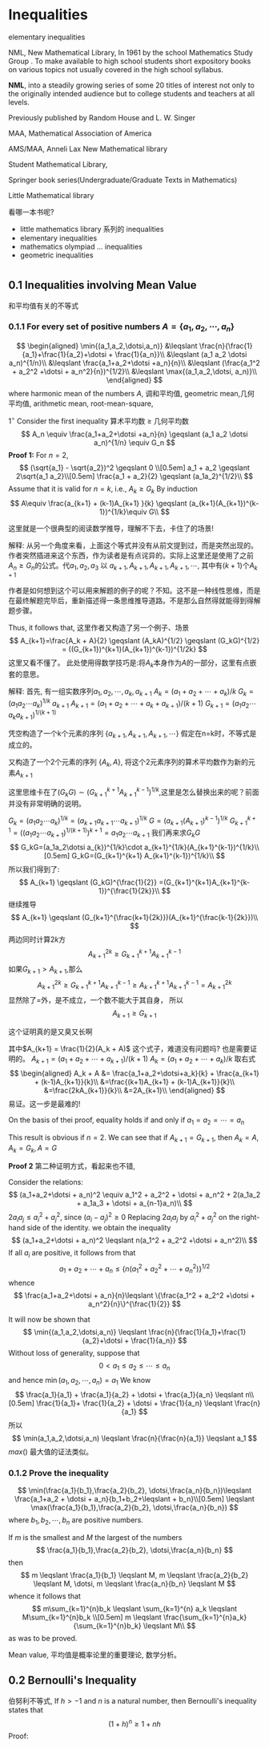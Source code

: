 # Inequalities
elementary inequalities

NML, New Mathematical Library, In 1961 by the school Mathematics Study Group . To make available to high school students short expository books on various topics not usually covered in the high school syllabus.

**NML**, into a steadily growing series of some 20 titles of interest not only to the originally intended audience but to college students and teachers at all levels.

Previously published by Random House and L. W. Singer

MAA, Mathematical Association of America

AMS/MAA, Anneli Lax New Mathematical library

Student Mathematical Library,

Springer book series(Undergraduate/Graduate Texts in Mathematics)

Little Mathematical library

看哪一本书呢?
- little mathematics library 系列的 inequalities
- elementary inequalities
- mathematics olympiad ... inequalities
- geometric inequalities


# <Elementary Inequalities>
## 0.1 Inequalities involving Mean Value
和平均值有关的不等式
### 0.1.1 For every set of positive numbers $A=\{a_1,a_2,\dotsi,a_n \}$
$$
\begin{aligned}
    \min{(a_1,a_2,\dotsi,a_n)} &\leqslant \frac{n}{\frac{1}{a_1}+\frac{1}{a_2}+\dotsi + \frac{1}{a_n}}\\
&\leqslant (a_1 a_2 \dotsi a_n)^{1/n}\\
&\leqslant \frac{a_1+a_2+\dotsi +a_n}{n}\\
&\leqslant (\frac{a_1^2 + a_2^2 +\dotsi + a_n^2}{n})^{1/2}\\
&\leqslant \max{(a_1,a_2,\dotsi, a_n)}\\
\end{aligned}
$$
where
harmonic mean of the numbers $A$, 调和平均值,
geometric mean,几何平均值,
arithmetic mean,
root-mean-square,

$1^{\circ}$ Consider the first inequality
算术平均数 $\geqslant$ 几何平均数
$$
A_n \equiv \frac{a_1+a_2+\dotsi +a_n}{n} \geqslant (a_1 a_2 \dotsi a_n)^{1/n} \equiv G_n
$$
**Proof 1:**
For $n=2$,  
$$
(\sqrt{a_1} - \sqrt{a_2})^2 \geqslant 0 \\[0.5em]
a_1 + a_2 \geqslant 2\sqrt{a_1 a_2}\\[0.5em]
\frac{a_1 + a_2}{2} \geqslant (a_1a_2)^{1/2}\\
$$
Assume that it is valid for $n=k$, i.e., $A_k \geqslant G_k$
By induction
$$
A\equiv \frac{a_{k+1} + (k-1)A_{k+1} }{k} \geqslant (a_{k+1}(A_{k+1})^{k-1})^{1/k}\equiv G\\
$$

这里就是一个很典型的阅读数学推导，理解不下去，卡住了的场景!

解释:
从另一个角度来看，上面这个等式并没有从前文提到过，而是突然出现的。作者突然插进来这个东西，作为读者是有点诧异的。实际上这里还是使用了之前$A_n\geqslant G_n$的公式。代$a_1, a_2,a_3$ 以 $a_{k+1}, A_{k+1}, A_{k+1},A_{k+1},\dotsi$, 其中有$(k+1)$个$A_{k+1}$

作者是如何想到这个可以用来解题的例子的呢？不知。这不是一种线性思维，而是在最终解题完毕后，重新描述得一条思维推导道路。不是那么自然得就能得到得解题步骤。

Thus, it follows that, 这里作者又构造了另一个例子、场景
$$
A_{k+1}=\frac{A_k + A}{2} \geqslant (A_kA)^{1/2} \geqslant (G_kG)^{1/2} = ((G_{k+1})^{k+1}(A_{k+1})^{k-1})^{1/2k}
$$
这里又看不懂了。
此处使用得数学技巧是:将$A_k$本身作为$A$的一部分，这里有点嵌套的意思。

解释:
首先, 有一组实数序列$a_1,a_2,\dotsi, a_k, a_{k+1}$
$A_k = (a_1+a_2+\dotsi + a_k)/k$
$G_k = (a_1a_2\dotsi a_k)^{1/k}$
$a_{k+1}$
$A_{k+1}=(a_1+a_2+\dotsi + a_k + a_{k+1})/(k+1)$
$G_{k+1} = (a_1a_2\dotsi a_ka_{k+1})^{1/(k+1)}$

凭空构造了一个k个元素的序列 {$a_{k+1}, A_{k+1},A_{k+1},\dotsi$}
假定在n=k时，不等式是成立的。

又构造了一个2个元素的序列 $\{ A_k, A \}$, 将这个2元素序列的算术平均数作为新的元素$A_{k+1}$

这里思维卡在了$(G_kG) \sim (G_{k+1}^{k+1}A_{k+1}^{k-1})^{1/k}$,这里是怎么替换出来的呢？前面并没有非常明确的说明。

$G_k=(a_1a_2\dotsi a_k)^{1/k}=(a_{k+1}a_{k+1}\dotsi a_{k+1})^{1/k}$
$G= (a_{k+1}(A_{k+1})^{k-1})^{1/k}$
$G_{k+1}^{k+1}=((a_1a_2\dotsi a_{k+1})^{1/(k+1)})^{k+1}=a_1a_2\dotsi a_{k+1}$
我们再来求$G_k G$
$$
G_kG=(a_1a_2\dotsi a_{k})^{1/k}\cdot a_{k+1}^{1/k}(A_{k+1}^{k-1})^{1/k}\\[0.5em]
G_kG=(G_{k+1}^{k+1} A_{k+1}^{k-1})^{1/k}\\
$$
所以我们得到了:
$$
A_{k+1} \geqslant (G_kG)^{\frac{1}{2}} =(G_{k+1}^{k+1}A_{k+1}^{k-1})^{\frac{1}{2k}}\\
$$
继续推导
$$
A_{k+1} \geqslant (G_{k+1}^{\frac{k+1}{2k}})(A_{k+1}^{\frac{k-1}{2k}})\\
$$
两边同时计算$2k$方
$$
A_{k+1}^{2k} \geqslant G_{k+1}^{k+1} A_{k+1}^{k-1 }
$$
如果$G_{k+1} > A_{k+1}$,那么
$$
A_{k+1}^{2k} \geqslant G_{k+1}^{k+1} A_{k+1}^{k-1} \ge A_{k+1}^{k+1}A_{k+1}^{k-1} = A_{k+1}^{2k}
$$
显然除了$=$外，是不成立，一个数不能大于其自身，
所以
$$
A_{k+1} \geqslant G_{k+1}
$$

这个证明真的是又臭又长啊

其中$A_{k+1} = \frac{1}{2}(A_k + A)$ 这个式子，难道没有问题吗?
也是需要证明的。
$A_{k+1}= (a_1+a_2+\dotsi +a_{k+1})/(k+1)$
$A_{k}= (a_1+a_2+\dotsi +a_{k})/k$
取右式
$$
\begin{aligned}
A_k + A &= \frac{a_1+a_2+\dotsi+a_k}{k} + \frac{a_{k+1} + (k-1)A_{k+1}}{k}\\
&=\frac{(k+1)A_{k+1} + (k-1)A_{k+1}}{k}\\
&=\frac{2kA_{k+1}}{k}\\
&=2A_{k+1}\\
\end{aligned}
$$
易证。这一步是最难的!

On the basis of thei proof, equality holds if and only if $a_1=a_2=\dotsi=a_n$

This result is obvious if $n=2$. We can see that if $A_{k+1}=G_{k+1}$, then $A_k=A, A_k=G_k, A=G$

**Proof 2**
第二种证明方式，看起来也不错,

Consider the relations:
$$
(a_1+a_2+\dotsi + a_n)^2 \equiv a_1^2 + a_2^2 + \dotsi + a_n^2 + 2(a_1a_2 + a_1a_3 + \dotsi + a_{n-1}a_n)\\
$$
$2a_ia_j \leqslant a_i^2 + a_j^2$, since $(a_i-a_j)^2 \geqslant 0$
Replacing $2a_ia_j$ by $a_i^2 + a_j^2$ on the right-hand side of the identity. we obtain the inequality
$$
(a_1+a_2+\dotsi + a_n)^2 \leqslant n(a_1^2 + a_2^2 +\dotsi + a_n^2)\\
$$
If all $a_i$ are positive, it follows from that
$$
a_1+a_2+\dotsi + a_n \leqslant \{ n(a_1^2 + a_2^2 +\dotsi + a_n^2) \}^{1/2}
$$
whence
$$
\frac{a_1+a_2+\dotsi + a_n}{n}\leqslant \{\frac{a_1^2 + a_2^2 +\dotsi + a_n^2}{n}\}^{\frac{1}{2}}
$$

It will now be shown that 
$$
\min{(a_1,a_2,\dotsi,a_n)} \leqslant \frac{n}{\frac{1}{a_1}+\frac{1}{a_2}+\dotsi + \frac{1}{a_n}}
$$
Without loss of generality, suppose that
$$
0 < a_1 \leqslant a_2 \leqslant \dotsi \leqslant a_n
$$
and hence $\min{(a_1,a_2,\dotsi,a_n)} = a_1$
We know
$$
\frac{a_1}{a_1} + \frac{a_1}{a_2} + \dotsi + \frac{a_1}{a_n} \leqslant n\\[0.5em]
\frac{1}{a_1}+ \frac{1}{a_2} + \dotsi + \frac{1}{a_n} \leqslant \frac{n}{a_1}
$$
所以
$$
\min(a_1,a_2,\dotsi,a_n) \leqslant \frac{n}{\frac{n}{a_1}} \leqslant a_1
$$
$max()$ 最大值的证法类似。

### 0.1.2 Prove the inequality
$$
\min(\frac{a_1}{b_1},\frac{a_2}{b_2}, \dotsi,\frac{a_n}{b_n})\leqslant \frac{a_1+a_2 + \dotsi + a_n}{b_1+b_2+\leqslant + b_n}\\[0.5em]
\leqslant \max(\frac{a_1}{b_1},\frac{a_2}{b_2}, \dotsi,\frac{a_n}{b_n})
$$
where $b_1,b_2,\dotsi,b_n$ are positive numbers.

If $m$ is the smallest and $M$ the largest of the numbers 
$$
\frac{a_1}{b_1},\frac{a_2}{b_2}, \dotsi,\frac{a_n}{b_n}
$$
then
$$
m \leqslant \frac{a_1}{b_1} \leqslant M, m \leqslant \frac{a_2}{b_2} \leqslant M, \dotsi, m \leqslant \frac{a_n}{b_n} \leqslant M
$$
whence it follows that
$$
m\sum_{k=1}^{n}b_k \leqslant \sum_{k=1}^{n} a_k \leqslant M\sum_{k=1}^{n}b_k \\[0.5em]
m \leqslant \frac{\sum_{k=1}^{n}a_k}{\sum_{k=1}^{n}b_k} \leqslant M\\
$$
as was to be proved.

Mean value, 平均值是概率论里的重要理论, 数学分析。

## 0.2 Bernoulli's Inequality
伯努利不等式, 
If $h>-1$ and $n$ is a natural number, then Bernoulli's inequality states that
$$
(1+h)^n \geqslant 1+nh
$$
Proof:





